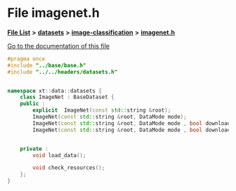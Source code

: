 

# File imagenet.h

[**File List**](files.md) **>** [**datasets**](dir_29ff4802398ba4a572b958e731c7adb4.md) **>** [**image-classification**](dir_9d21d6f83a70094db43fe94b096ae893.md) **>** [**imagenet.h**](imagenet_8h.md)

[Go to the documentation of this file](imagenet_8h.md)


```C++
#pragma once
#include "../base/base.h"
#include "../../headers/datasets.h"


namespace xt::data::datasets {
    class ImageNet : BaseDataset {
    public :
        explicit  ImageNet(const std::string &root);
        ImageNet(const std::string &root, DataMode mode);
        ImageNet(const std::string &root, DataMode mode , bool download);
        ImageNet(const std::string &root, DataMode mode , bool download, TransformType transforms);


    private :
        void load_data();

        void check_resources();
    };
}
```


